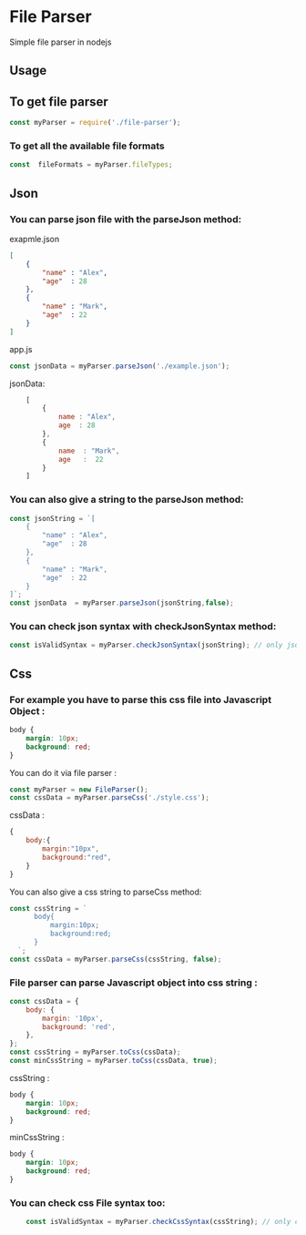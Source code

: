 # File Parser

Simple file parser in nodejs

## Usage

## To get file parser
```js
const myParser = require('./file-parser');
```
### To  get all the available file formats
```js
const  fileFormats = myParser.fileTypes;
```
## Json
### You can parse json file with the parseJson  method:
exapmle.json 
```json
[
    {
        "name" : "Alex",
        "age"  : 28
    },
    {
        "name" : "Mark",
        "age"  : 22
    }
]
```
app.js
```js
const jsonData = myParser.parseJson('./example.json');
```
jsonData:
```js
    [
        {
            name : "Alex",
            age  : 28
        },
        {
            name  : "Mark",
            age   :  22 
        }
    ]
```
### You can also give a string to the parseJson  method:
```js
const jsonString = `[
    {
        "name" : "Alex",
        "age"  : 28
    },
    {
        "name" : "Mark",
        "age"  : 22
    }
]`;
const jsonData  = myParser.parseJson(jsonString,false); 

```
### You can check json syntax with checkJsonSyntax method:
```js
const isValidSyntax = myParser.checkJsonSyntax(jsonString); // only json String
```

## Css
### For example you have to parse this css file into Javascript Object :

```css
body {
    margin: 10px;
    background: red;
}
```

You can do it via file parser :

```js
const myParser = new FileParser();
const cssData = myParser.parseCss('./style.css');
```

cssData :

```js
{
    body:{
        margin:"10px",
        background:"red",
    }
}
```

You can also give a css string to parseCss method:

```js
const cssString = `
      body{
          margin:10px;
          background:red;
      }
  `;
const cssData = myParser.parseCss(cssString, false);
```

### File parser can parse Javascript object into css string :

```js
const cssData = {
    body: {
        margin: '10px',
        background: 'red',
    },
};
const cssString = myParser.toCss(cssData);
const minCssString = myParser.toCss(cssData, true);
```

cssString :

```css
body {
    margin: 10px;
    background: red;
}
```

minCssString :

```css
body {
    margin: 10px;
    background: red;
}
```
### You can check css File syntax too:
```js
    const isValidSyntax = myParser.checkCssSyntax(cssString); // only css string
```
